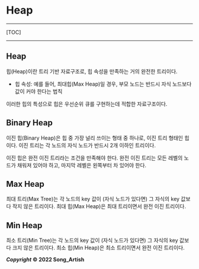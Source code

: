 # Heap

---

[TOC]

---



## Heap

힙(Heap)이란 트리 기반 자료구조로, 힙 속성을 만족하는 거의 완전한 트리이다.

- 힙 속성: 예를 들어, 최대힙(Max Heap)일 경우, 부모 노드는 반드시 자식 노드보다 값이 커야 한다는 법칙

이러한 힙의 특성으로 힙은 우선순위 큐를 구현하는데 적합한 자료구조이다.



## Binary Heap

이진 힙(Binary Heap)은 힙 중 가장 널리 쓰이는 형태 중 하나로, 이진 트리 형태인 힙이다. 이진 트리는 각 노드의 자식 노드가 반드시 2개 이하인 트리이다.

이진 힙은 완전 이진 트리라는 조건을 만족해야 한다. 완전 이진 트리는 모든 레벨의 노드가 채워져 있어야 하고, 마지막 레벨은 왼쪽부터 차 있어야 한다.



## Max Heap

최대 트리(Max Tree)는 각 노드의 key 값이 (자식 노드가 있다면) 그 자식의 key 값보다 작지 않은 트리이다. 최대 힙(Max Heap)은 최대 트리이면서 완전 이진 트리이다.



## Min Heap

최소 트리(Min Tree)는 각 노드의 key 값이 (자식 노드가 있다면) 그 자식의 key 값보다 크지 않은 트리이다. 최소 힙(Min Heap)은 최소 트리이면서 완전 이진 트리이다.



***Copyright* © 2022 Song_Artish**